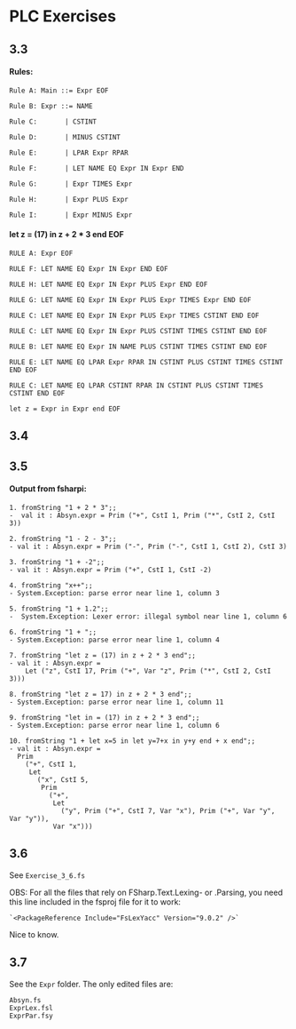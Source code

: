 # PLC Exercises

## 3.3

#### Rules:

```
Rule A: Main ::= Expr EOF 

Rule B: Expr ::= NAME

Rule C:       | CSTINT

Rule D:       | MINUS CSTINT

Rule E:       | LPAR Expr RPAR

Rule F:       | LET NAME EQ Expr IN Expr END

Rule G:       | Expr TIMES Expr

Rule H:       | Expr PLUS Expr

Rule I:       | Expr MINUS Expr
```


#### let z = (17) in z + 2 * 3 end EOF

```
RULE A: Expr EOF

RULE F: LET NAME EQ Expr IN Expr END EOF

RULE H: LET NAME EQ Expr IN Expr PLUS Expr END EOF

RULE G: LET NAME EQ Expr IN Expr PLUS Expr TIMES Expr END EOF

RULE C: LET NAME EQ Expr IN Expr PLUS Expr TIMES CSTINT END EOF

RULE C: LET NAME EQ Expr IN Expr PLUS CSTINT TIMES CSTINT END EOF

RULE B: LET NAME EQ Expr IN NAME PLUS CSTINT TIMES CSTINT END EOF

RULE E: LET NAME EQ LPAR Expr RPAR IN CSTINT PLUS CSTINT TIMES CSTINT END EOF

RULE C: LET NAME EQ LPAR CSTINT RPAR IN CSTINT PLUS CSTINT TIMES CSTINT END EOF

let z = Expr in Expr end EOF

```

## 3.4

## 3.5

#### Output from fsharpi:

```
1. fromString "1 + 2 * 3";;
-  val it : Absyn.expr = Prim ("+", CstI 1, Prim ("*", CstI 2, CstI 3))

2. fromString "1 - 2 - 3";; 
- val it : Absyn.expr = Prim ("-", Prim ("-", CstI 1, CstI 2), CstI 3)

3. fromString "1 + -2";; 
- val it : Absyn.expr = Prim ("+", CstI 1, CstI -2)

4. fromString "x++";; 
- System.Exception: parse error near line 1, column 3

5. fromString "1 + 1.2";;
-  System.Exception: Lexer error: illegal symbol near line 1, column 6

6. fromString "1 + ";; 
- System.Exception: parse error near line 1, column 4

7. fromString "let z = (17) in z + 2 * 3 end";; 
- val it : Absyn.expr =
    Let ("z", CstI 17, Prim ("+", Var "z", Prim ("*", CstI 2, CstI 3)))

8. fromString "let z = 17) in z + 2 * 3 end";; 
- System.Exception: parse error near line 1, column 11

9. fromString "let in = (17) in z + 2 * 3 end";; 
- System.Exception: parse error near line 1, column 6

10. fromString "1 + let x=5 in let y=7+x in y+y end + x end";;
- val it : Absyn.expr =
  Prim
    ("+", CstI 1,
     Let
       ("x", CstI 5,
        Prim
          ("+",
           Let
             ("y", Prim ("+", CstI 7, Var "x"), Prim ("+", Var "y", Var "y")),
           Var "x")))
```

## 3.6

See `Exercise_3_6.fs`

OBS: For all the files that rely on FSharp.Text.Lexing- or .Parsing, you need this line included in the fsproj file for it to work:

    `<PackageReference Include="FsLexYacc" Version="9.0.2" />`

Nice to know.

## 3.7

See the `Expr` folder. The only edited files are:
```
Absyn.fs
ExprLex.fsl
ExprPar.fsy
```





















